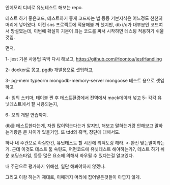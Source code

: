 인메모리 디비로 유닛테스트 해보는 repo.

테스트 하기 좋은코드, 테스트하기 좋게 코드짜는 법
등등 기본지식은 어느정도 천천히 머리에 넣어왔다.
이전 sns 프로젝트에 적용해볼 까 했지만, db i/o가 대부분인 코드여서 망설였는데, 이번에 확실히 기본이 되는 코드를
짜서 시작하면 테스팅 적용하기 쉬울것임.

먼저,

1- jest 기본 사용법 뚝딱 다시 해보고,
https://github.com/Hoontou/jestHandling

2- docker로 몽고, pgdb 개발용으로 셋업하고,

3- pg-mem typeorm
mongodb-memory-server mongoose 테스트 용으로 셋업하고

4- 임의 스키마, 테이블 짠 후 테스트환경에서 전역에서 mock데이터 넣고
5- 각각 유닛테스트에서 잘 사용되는지,

6- 모의 개발 연습까지.

db를 테스트한다는게, 자원 많이먹는다는거 알지만, 해보고 말하는거랑 안해보고 말하는거랑은 큰 차이가 있을거임.
또 tdd의 흑백, 장단에 대해서도.

하나 내 주관으로 확실한건, 유닛테스트 할 시간에 리팩토링 해라. <-완전 맞는말이라는거.
근데 이것도 테스트 툴 숙련도, 어떤코드에 유닛테스트 해야하는가?,
테스트 하기 쉬운 코딩스타일, 등등 많은 요소에 의해서 좌우될 수 있다는걸 알고있다.

내 주관으로 평가하기 위해선, 일단 해봐야하지 않겠나.

그리고 이왕 하는거 제대로, 이때까지 머리에 집어넣은것들이 아깝지 않게.
